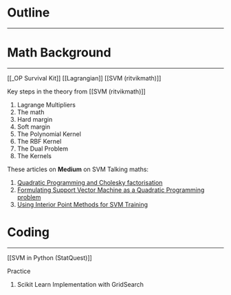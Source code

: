 # Outline
---




# Math Background
---
[[_OP Survival Kit]]
[[Lagrangian]]
[[SVM (ritvikmath)]]

Key steps in the theory from [[SVM (ritvikmath)]]
1. Lagrange Multipliers
2. The math
3. Hard margin
4. Soft margin
5. The Polynomial Kernel
6. The RBF Kernel
7. The Dual Problem
8. The Kernels


These articles on **Medium** on SVM Talking maths:
1. [Quadratic Programming and Cholesky factorisation](https://medium.com/@marialavrovskaya/svm-talking-maths-quadratic-programming-and-cholesky-factorisation-968a493db10b)
2. [Formulating Support Vector Machine as a Quadratic Programming problem](https://towardsdatascience.com/svm-talking-maths-formulating-support-vector-machine-as-a-quadratic-programming-problem-ab5d30a8d73e)
3. [Using Interior Point Methods for SVM Training](https://towardsdatascience.com/svm-talking-algos-using-interior-point-methods-for-svm-training-d705cdf78c94)



# Coding
---
[[SVM in Python (StatQuest)]]


Practice
1. Scikit Learn Implementation with GridSearch
